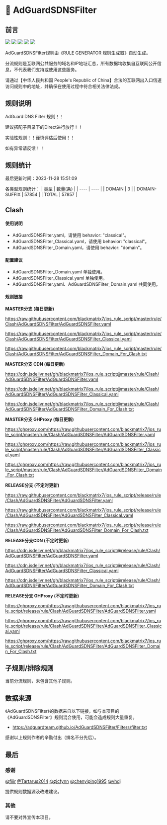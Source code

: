 # 🧸 AdGuardSDNSFilter

## 前言

![](https://shields.io/badge/-移除重复规则-ff69b4) ![](https://shields.io/badge/-DOMAIN与DOMAIN--SUFFIX合并-green) ![](https://shields.io/badge/-DOMAIN--SUFFIX间合并-critical) ![](https://shields.io/badge/-DOMAIN与DOMAIN--KEYWORD合并-9cf) ![](https://shields.io/badge/-DOMAIN--SUFFIX与DOMAIN--KEYWORD合并-blue) 

AdGuardSDNSFilter规则由《RULE GENERATOR 规则生成器》自动生成。

分流规则是互联网公共服务的域名和IP地址汇总，所有数据均收集自互联网公开信息，不代表我们支持或使用这些服务。

请通过【中华人民共和国 People's Republic of China】合法的互联网出入口信道访问规则中的地址，并确保在使用过程中符合相关法律法规。

## 规则说明
AdGuard DNS Filter 规则！！

建议搭配子目录下的Direct进行放行！！

实验性规则！！谨慎评估后使用！！

如有异常请反馈！！

## 规则统计

最后更新时间：2023-11-28 15:51:09

各类型规则统计：
| 类型 | 数量(条)  | 
| ---- | ----  |
| DOMAIN | 3  | 
| DOMAIN-SUFFIX | 57854  | 
| TOTAL | 57857  | 


## Clash 

#### 使用说明
- AdGuardSDNSFilter.yaml，请使用 behavior: "classical"。
- AdGuardSDNSFilter_Classical.yaml，请使用 behavior: "classical"。
- AdGuardSDNSFilter_Domain.yaml，请使用 behavior: "domain"。

#### 配置建议
- AdGuardSDNSFilter_Domain.yaml 单独使用。
- AdGuardSDNSFilter_Classical.yaml 单独使用。
- AdGuardSDNSFilter.yaml、AdGuardSDNSFilter_Domain.yaml 共同使用。

#### 规则链接
**MASTER分支 (每日更新)**

https://raw.githubusercontent.com/blackmatrix7/ios_rule_script/master/rule/Clash/AdGuardSDNSFilter/AdGuardSDNSFilter.yaml

https://raw.githubusercontent.com/blackmatrix7/ios_rule_script/master/rule/Clash/AdGuardSDNSFilter/AdGuardSDNSFilter_Classical.yaml

https://raw.githubusercontent.com/blackmatrix7/ios_rule_script/master/rule/Clash/AdGuardSDNSFilter/AdGuardSDNSFilter_Domain_For_Clash.txt

**MASTER分支 CDN (每日更新)**

https://cdn.jsdelivr.net/gh/blackmatrix7/ios_rule_script@master/rule/Clash/AdGuardSDNSFilter/AdGuardSDNSFilter.yaml

https://cdn.jsdelivr.net/gh/blackmatrix7/ios_rule_script@master/rule/Clash/AdGuardSDNSFilter/AdGuardSDNSFilter_Classical.yaml

https://cdn.jsdelivr.net/gh/blackmatrix7/ios_rule_script@master/rule/Clash/AdGuardSDNSFilter/AdGuardSDNSFilter_Domain_For_Clash.txt

**MASTER分支 GHProxy (每日更新)**

https://ghproxy.com/https://raw.githubusercontent.com/blackmatrix7/ios_rule_script/master/rule/Clash/AdGuardSDNSFilter/AdGuardSDNSFilter.yaml

https://ghproxy.com/https://raw.githubusercontent.com/blackmatrix7/ios_rule_script/master/rule/Clash/AdGuardSDNSFilter/AdGuardSDNSFilter_Classical.yaml

https://ghproxy.com/https://raw.githubusercontent.com/blackmatrix7/ios_rule_script/master/rule/Clash/AdGuardSDNSFilter/AdGuardSDNSFilter_Domain_For_Clash.txt

**RELEASE分支 (不定时更新)**

https://raw.githubusercontent.com/blackmatrix7/ios_rule_script/release/rule/Clash/AdGuardSDNSFilter/AdGuardSDNSFilter.yaml

https://raw.githubusercontent.com/blackmatrix7/ios_rule_script/release/rule/Clash/AdGuardSDNSFilter/AdGuardSDNSFilter_Classical.yaml

https://raw.githubusercontent.com/blackmatrix7/ios_rule_script/release/rule/Clash/AdGuardSDNSFilter/AdGuardSDNSFilter_Domain_For_Clash.txt

**RELEASE分支CDN (不定时更新)**

https://cdn.jsdelivr.net/gh/blackmatrix7/ios_rule_script@release/rule/Clash/AdGuardSDNSFilter/AdGuardSDNSFilter.yaml

https://cdn.jsdelivr.net/gh/blackmatrix7/ios_rule_script@release/rule/Clash/AdGuardSDNSFilter/AdGuardSDNSFilter_Classical.yaml

https://cdn.jsdelivr.net/gh/blackmatrix7/ios_rule_script@release/rule/Clash/AdGuardSDNSFilter/AdGuardSDNSFilter_Domain_For_Clash.txt

**RELEASE分支 GHProxy (不定时更新)**

https://ghproxy.com/https://raw.githubusercontent.com/blackmatrix7/ios_rule_script/release/rule/Clash/AdGuardSDNSFilter/AdGuardSDNSFilter.yaml

https://ghproxy.com/https://raw.githubusercontent.com/blackmatrix7/ios_rule_script/release/rule/Clash/AdGuardSDNSFilter/AdGuardSDNSFilter_Classical.yaml

https://ghproxy.com/https://raw.githubusercontent.com/blackmatrix7/ios_rule_script/release/rule/Clash/AdGuardSDNSFilter/AdGuardSDNSFilter_Domain_For_Clash.txt

## 子规则/排除规则


当前分流规则，未包含其他子规则。

## 数据来源

《AdGuardSDNSFilter》的数据来自以下链接，如与本项目的《AdGuardSDNSFilter》规则混合使用，可能会造成规则大量重复。

- https://adguardteam.github.io/AdGuardSDNSFilter/Filters/filter.txt


感谢以上规则作者的辛勤付出（排名不分先后）。

## 最后

### 感谢

[@fiiir](https://github.com/fiiir) [@Tartarus2014](https://github.com/Tartarus2014) [@zjcfynn](https://github.com/zjcfynn) [@chenyiping1995](https://github.com/chenyiping1995) [@vhdj](https://github.com/vhdj)

提供规则数据源及改进建议。

### 其他

请不要对外宣传本项目。